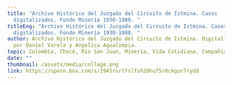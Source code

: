 ```yaml
---
title: "Archivo Histórico del Juzgado del Circuito de Istmina. Casos
  digitalizados. Fondo Minería 1930-1980. "
titleEng: "Archivo Histórico del Juzgado del Circuito de Istmina. Casos
  digitalizados. Fondo Minería 1930-1980. "
author: Archivo Histórico del Juzgado del Circuito de Istmina. Digitalización
  por Daniel Varela y Angelica Aqualimpia.
topic: Colombia, Chocó, Río San Juan, Minería, Vida Cotidiana, Compañías extranjeras
date: ""
thumbnail: /assets/media/collage.png
link: https://upenn.box.com/s/2945rurlfslfsh20huf5r0ckgor7rydd
---
```

